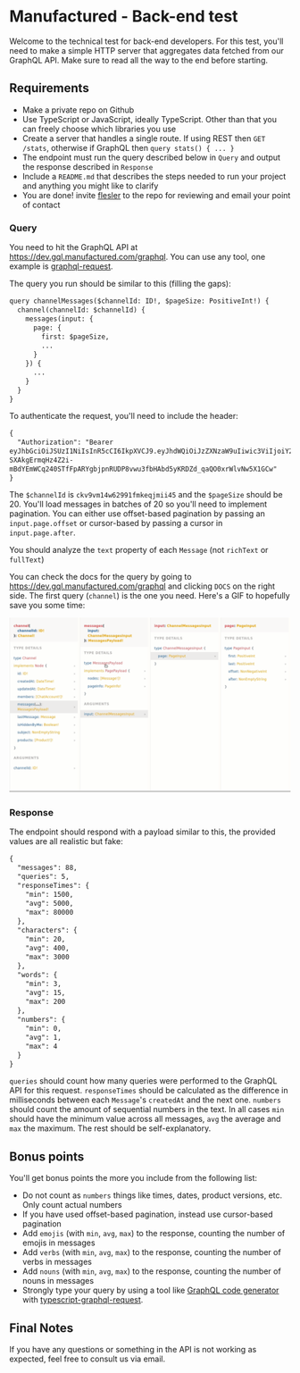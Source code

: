 # Manufactured - Back-end test

Welcome to the technical test for back-end developers. For this test, you'll need to make a simple HTTP server that aggregates data fetched from our GraphQL API. Make sure to read all the way to the end before starting.

## Requirements

- Make a private repo on Github
- Use TypeScript or JavaScript, ideally TypeScript. Other than that you can freely choose which libraries you use
- Create a server that handles a single route. If using REST then `GET /stats`, otherwise if GraphQL then `query stats() { ... }`
- The endpoint must run the query described below in `Query` and output the response described in `Response`
- Include a `README.md` that describes the steps needed to run your project and anything you might like to clarify
- You are done! invite [flesler](https://github.com/flesler/) to the repo for reviewing and email your point of contact

### Query

You need to hit the GraphQL API at https://dev.gql.manufactured.com/graphql. You can use any tool, one example is [graphql-request](https://www.npmjs.com/package/graphql-request).

The query you run should be similar to this (filling the gaps):

```
query channelMessages($channelId: ID!, $pageSize: PositiveInt!) {
  channel(channelId: $channelId) {
    messages(input: {
      page: {
        first: $pageSize,
        ...
      }
    }) {
      ...
    }
  }
}
```

To authenticate the request, you'll need to include the header:

```
{
  "Authorization": "Bearer eyJhbGciOiJSUzI1NiIsInR5cCI6IkpXVCJ9.eyJhdWQiOiJzZXNzaW9uIiwic3ViIjoiY2t2OXZqMHMxNjExNDFmbWsweXlrdzE3diIsImlzcyI6Imh0dHBzOi8vZGV2LmdxbC5tYW51ZmFjdHVyZWQuY29tLyJ9.XMK-SXAkgErmqHz4Z2i-mBdYEmWCq240STfFpARYgbjpnRUDP8vwu3fbHAbd5yKRDZd_qaQO0xrWlvNw5X1GCw"
}
```

The `$channelId` is `ckv9vm14w62991fmkeqjmii45` and the `$pageSize` should be 20. You'll load messages in batches of 20 so you'll need to implement pagination. You can either use offset-based pagination by passing an `input.page.offset` or cursor-based by passing a cursor in `input.page.after`.

You should analyze the `text` property of each `Message` (not `richText` or `fullText`)

You can check the docs for the query by going to https://dev.gql.manufactured.com/graphql and clicking `DOCS` on the right side. The first query (`channel`) is the one you need. Here's a GIF to hopefully save you some time:

![Docs](channel-docs.gif)

### Response

The endpoint should respond with a payload similar to this, the provided values are all realistic but fake:

```
{
  "messages": 88,
  "queries": 5,
  "responseTimes": {
    "min": 1500,
    "avg": 5000,
    "max": 80000
  },
  "characters": {
    "min": 20,
    "avg": 400,
    "max": 3000
  },
  "words": {
    "min": 3,
    "avg": 15,
    "max": 200
  },
  "numbers": {
    "min": 0,
    "avg": 1,
    "max": 4
  }
}
```

`queries` should count how many queries were performed to the GraphQL API for this request. `responseTimes` should be calculated as the difference in milliseconds between each `Message`'s `createdAt` and the next one. `numbers` should count the amount of sequential numbers in the text. In all cases `min` should have the minimum value across all messages, `avg` the average and `max` the maximum. The rest should be self-explanatory.

## Bonus points

You'll get bonus points the more you include from the following list:

- Do not count as `numbers` things like times, dates, product versions, etc. Only count actual numbers
- If you have used offset-based pagination, instead use cursor-based pagination
- Add `emojis` (with `min`, `avg`, `max`) to the response, counting the number of emojis in messages
- Add `verbs` (with `min`, `avg`, `max`) to the response, counting the number of verbs in messages
- Add `nouns` (with `min`, `avg`, `max`) to the response, counting the number of nouns in messages
- Strongly type your query by using a tool like [GraphQL code generator](https://www.graphql-code-generator.com/) with [typescript-graphql-request](https://www.graphql-code-generator.com/docs/plugins/typescript-graphql-request).

## Final Notes

If you have any questions or something in the API is not working as expected, feel free to consult us via email.

